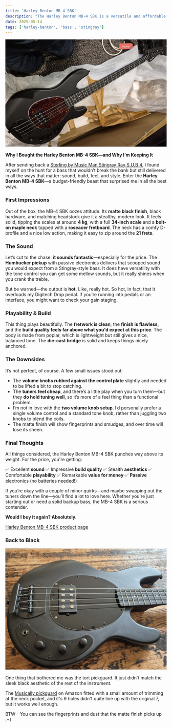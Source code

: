 ```yaml
---
title: 'Harley Benton MB-4 SBK'
description: "The Harley Benton MB-4 SBK is a versatile and affordable bass guitar that offers great playability and sound quality."
date: 2025-05-14
tags: ['harley-benton', 'bass', 'stingray']
---
```


![Harley Benton MB-4 SBK](./mb4-sbk.jpg)

**Why I Bought the Harley Benton MB-4 SBK—and Why I’m Keeping It**

After sending back a [Sterling by Music Man Stingray Ray S.U.B 4](/blog/sterling-by-music-man-sub-sting-ray-4/), I found myself on the hunt for a bass that wouldn’t break the bank but still delivered in all the ways that matter: sound, build, feel, and style. Enter the **Harley Benton MB-4 SBK**—a budget-friendly beast that surprised me in all the best ways.

### First Impressions

Out of the box, the MB-4 SBK oozes attitude. Its **matte black finish**, black hardware, and matching headstock give it a stealthy, modern look. It feels solid, tipping the scales at around **4 kg**, with a full **34-inch scale** and a **bolt-on maple neck** topped with a **roseacer fretboard**. The neck has a comfy D-profile and a nice low action, making it easy to zip around the **21 frets**.

### The Sound

Let’s cut to the chase: **it sounds fantastic**—especially for the price. The **Humbucker pickup** with passive electronics delivers that scooped sound you would expect from a Stingray-style bass. It does have versatility with the tone control you can get some mellow sounds, but it really shines when you crank the treble.

But be warned—the output is **hot**. Like, really hot. So hot, in fact, that it overloads my Digitech Drop pedal. If you’re running into pedals or an interface, you might want to check your gain staging.

### Playability & Build

This thing plays beautifully. The **fretwork is clean**, the **finish is flawless**, and the **build quality feels far above what you'd expect at this price**. The body is made from poplar, which is lightweight but still gives a nice, balanced tone. The **die-cast bridge** is solid and keeps things nicely anchored.

### The Downsides

It’s not perfect, of course. A few small issues stood out:

* The **volume knobs rubbed against the control plate** slightly and needed to be lifted a bit to stop catching.
* The **tuners feel cheap**, and there’s a little play when you turn them—but they **do hold tuning well**, so it’s more of a feel thing than a functional problem.
* I’m not in love with the **two volume knob setup**. I’d personally prefer a single volume control and a standard tone knob, rather than juggling two knobs to blend the coils.
* The matte finish will show fingerprints and smudges, and over time will lose its sheen.

### Final Thoughts

All things considered, the Harley Benton MB-4 SBK punches way above its weight. For the price, you're getting:

✅ Excellent **sound**
✅ Impressive **build quality**
✅ Stealth **aesthetics**
✅ Comfortable **playability**
✅ Remarkable **value for money**
✅ **Passive** electronics (no batteries needed!)

If you’re okay with a couple of minor quirks—and maybe swapping out the tuners down the line—you’ll find a lot to love here. Whether you're just starting out or need a solid backup bass, the MB-4 SBK is a serious contender.

**Would I buy it again? Absolutely.**

[Harley Benton MB-4 SBK product page](https://harleybenton.com/product/mb-4-sbk/)

### Back to Black

![Harley Benton MB-4 SBK with black pick guard](./black-pick-guard.jpg)

One thing that bothered me was the tort pickguard. It just didn’t match the sleek black aesthetic of the rest of the instrument. 

The [Musically pickguard](https://amzn.eu/d/clZIQRN) on Amazon fitted with a small amount of trimming at the neck pocket, and it's 9 holes didn't quite line up with the original 7, but it works well enough.

BTW - You can see the fingerprints and dust that the matte finish picks up :¬)